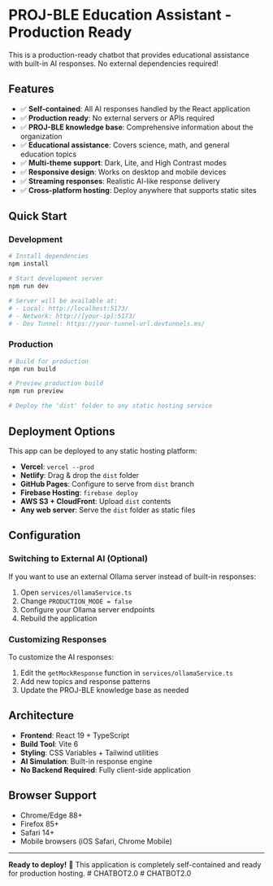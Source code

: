 # PROJ-BLE Education Assistant - Production Ready

This is a production-ready chatbot that provides educational assistance with built-in AI responses. No external dependencies required!

## Features

- ✅ **Self-contained**: All AI responses handled by the React application
- ✅ **Production ready**: No external servers or APIs required
- ✅ **PROJ-BLE knowledge base**: Comprehensive information about the organization
- ✅ **Educational assistance**: Covers science, math, and general education topics
- ✅ **Multi-theme support**: Dark, Lite, and High Contrast modes
- ✅ **Responsive design**: Works on desktop and mobile devices
- ✅ **Streaming responses**: Realistic AI-like response delivery
- ✅ **Cross-platform hosting**: Deploy anywhere that supports static sites

## Quick Start

### Development

```bash
# Install dependencies
npm install

# Start development server
npm run dev

# Server will be available at:
# - Local: http://localhost:5173/
# - Network: http://[your-ip]:5173/
# - Dev Tunnel: https://your-tunnel-url.devtunnels.ms/
```

### Production

```bash
# Build for production
npm run build

# Preview production build
npm run preview

# Deploy the 'dist' folder to any static hosting service
```

## Deployment Options

This app can be deployed to any static hosting platform:

- **Vercel**: `vercel --prod`
- **Netlify**: Drag & drop the `dist` folder
- **GitHub Pages**: Configure to serve from `dist` branch
- **Firebase Hosting**: `firebase deploy`
- **AWS S3 + CloudFront**: Upload `dist` contents
- **Any web server**: Serve the `dist` folder as static files

## Configuration

### Switching to External AI (Optional)

If you want to use an external Ollama server instead of built-in responses:

1. Open `services/ollamaService.ts`
2. Change `PRODUCTION_MODE = false`
3. Configure your Ollama server endpoints
4. Rebuild the application

### Customizing Responses

To customize the AI responses:

1. Edit the `getMockResponse` function in `services/ollamaService.ts`
2. Add new topics and response patterns
3. Update the PROJ-BLE knowledge base as needed

## Architecture

- **Frontend**: React 19 + TypeScript
- **Build Tool**: Vite 6
- **Styling**: CSS Variables + Tailwind utilities
- **AI Simulation**: Built-in response engine
- **No Backend Required**: Fully client-side application

## Browser Support

- Chrome/Edge 88+
- Firefox 85+
- Safari 14+
- Mobile browsers (iOS Safari, Chrome Mobile)

---

**Ready to deploy!** 🚀 This application is completely self-contained and ready for production hosting.
#   C H A T B O T 2 . 0  
 #   C H A T B O T 2 . 0  
 